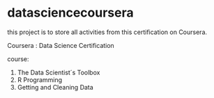 # datasciencecoursera

this project is to store all activities from this certification on Coursera.

Coursera : Data Science Certification

course:
1. The Data Scientist´s Toolbox
2. R Programming
3. Getting and Cleaning Data
